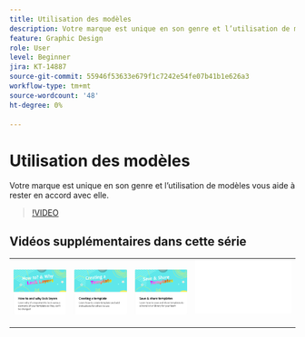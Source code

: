 ```yaml
---
title: Utilisation des modèles
description: Votre marque est unique en son genre et l’utilisation de modèles vous aide à rester en accord avec elle
feature: Graphic Design
role: User
level: Beginner
jira: KT-14887
source-git-commit: 55946f53633e679f1c7242e54fe07b41b1e626a3
workflow-type: tm+mt
source-wordcount: '48'
ht-degree: 0%

---
```


# Utilisation des modèles

Votre marque est unique en son genre et l’utilisation de modèles vous aide à rester en accord avec elle.

>[!VIDEO](https://video.tv.adobe.com/v/3427099?quality=12&learn=on&hidetitle=true)

## Vidéos supplémentaires dans cette série

<table style="table-layout:fixed">
<tr>
    <td>
            <a href="lock-layers.md">
                <img alt="Comment et pourquoi verrouiller des calques" src="assets/lock-layers.png" />
            </a>
    </td>
    <td>
         <a href="create-templates.md">
            <img alt="Création d’un modèle" src="assets/create-template.png" />
         </a>
    </td>
    <td>
            <a href="share-templates.md">
                <img alt="Enregistrer et partager des modèles" src="assets/share-templates.png" />
            </a>
    </td>
    <td>
      <img alt="Espaceur" src="../assets/Whitespacer.png" />
      <div>
      <br>
    </td>
</tr>
</table>